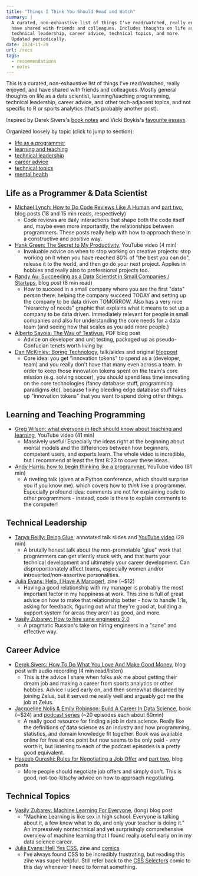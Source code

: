 ```yaml
---
title: "Things I Think You Should Read and Watch"
summary: |
  A curated, non-exhaustive list of things I've read/watched, really enjoyed, and
  have shared with friends and colleagues. Includes thoughts on life as a  programmer,
  technical leadership, career advice, technical topics, and more. 
  Updated periodically.
date: 2024-11-29
url: /recs
tags:
  - recommendations
  - notes
---
```


This is a curated, non-exhaustive list of things I've read/watched, really enjoyed, and have 
shared with friends and colleagues. Mostly general thoughts on life as a data 
scientist, learning/teaching programming, technical leadership, career advice, and other 
tech-adjacent topics, and not specific to R or sports analytics (that's probably
another post).

Inspired by Derek Sivers's [book notes](https://sive.rs/book) and Vicki Boykis's 
[favourite essays](https://vickiboykis.com/favorite_essays/).

Organized loosely by topic (click to jump to section):

- [life as a programmer](#life-as-a-programmer--data-scientist)
- [learning and teaching](#learning-and-teaching-programming)
- [technical leadership](#technical-leadership)
- [career advice](#career-advice)
- [technical topics](#technical-topics)
- [mental health](#mental-health)

## Life as a Programmer & Data Scientist
- [Michael Lynch: How to Do Code Reviews Like A Human](https://mtlynch.io/human-code-reviews-1/) 
and [part two](https://mtlynch.io/human-code-reviews-2/), 
blog posts (18 and 15 min reads, respectively)
	- Code reviews are daily interactions that shape both the code itself and, maybe even more
	importantly, the relationships between programmers. These posts really help with how
	to approach these in a constructive and positive way. 
- [Hank Green: The Secret to My Productivity](https://www.youtube.com/watch?v=1LAhHDEtTD0), 
YouTube video (4 min)
	- Invaluable advice on when to stop working on creative projects: stop working on it when
	you have reached 80% of "the best you can do", release it to the world, and then go do
	your next project.  Applies in hobbies and really also to professional projects too.
- [Randy Au: Succeeding as a Data Scientist in Small Companies / Startups](https://www.counting-stuff.com/succeeding-as-a-data-scientist-in-small-companies-startups-92f59e22bd8c-65949948516031001b351309/), 
blog post (8 min read)
	- How to succeed in a small company where you are the first "data" person there: helping
	the company succeed TODAY and setting up the company to be data driven TOMORROW.
	Also has a very nice "hierarchy of needs" graphic that explains what it means to set up a 
	company to be data driven. Immediately relevant for people in small companies and also
	for understanding the core needs for a data team (and seeing how that scales as you add
	more people.)
- [Alberto Savoia: The Way of Testivus](https://www.albertosavoia.com/uploads/1/4/0/9/14099067/thewayoftestivus.pdf),
PDF blog post
  - Advice on developer and unit testing, packaged up as pseudo-Confucian tenets worth
  living by. 
- [Dan McKinley: Boring Technology](https://boringtechnology.club/), talk/slides
and original [blogpost](https://mcfunley.com/choose-boring-technology)
  - Core idea: you get "innovation tokens" to spend as a (developer, team) and you 
  really don't have that many even across a team. In order to keep those innovation
  tokens spent on the team's core mission (e.g. solving soccer), you should spend 
  less time innovating on the core technologies (fancy database stuff, programming 
  paradigms etc), because fixing bleeding edge database stuff takes up "innovation
  tokens" that you want to spend doing other things.
	
## Learning and Teaching Programming
- [Greg Wilson: what everyone in tech should know about teaching and learning](https://www.youtube.com/watch?v=ewXvFQByRqY), YouTube video (41 min)
	- Massively useful! Especially the ideas right at the beginning about mental models and 
	the differences between how beginners, competent users, and experts learn.  The whole
    video is incredible, but I recommend at least the first 8:23 to cover these ideas. 
- [Andy Harris: how to begin thinking like a programmer](https://www.youtube.com/watch?v=YWwBhjQN-Qw), 
YouTube video (61 min)
	- A riveting talk (given at a Python conference, which should surprise you if you know me).
	which covers how to _think_ like a programmer. Especially profound idea: comments are not
    for explaining code to other programmers - instead, code is there to explain comments to 
    the computer! 

## Technical Leadership
- [Tanya Reilly: Being Glue](https://www.noidea.dog/glue), annotated talk slides and [YouTube video](https://www.youtube.com/watch?v=KClAPipnKqw) (28 min)
	- A brutally honest talk about the non-promotable "glue" work that programmers can 
	get silently stuck with, and that hurts your technical development and ultimately your 
	career development.  Can disproportionately affect teams, especially women and/or
	introverted/non-assertive personalities. 
- [Julia Evans: Help, I Have A Manager!](https://jvns.ca/blog/2018/09/22/new-zine--help--i-have-a-manager/), 
zine (~$12)
    - Having a good relationship with my manager is probably the most important factor in 
    my happiness at work. This zine is full of great advice on how to make that relationship
    better - how to handle 1:1s, asking for feedback, figuring out what they're good at,
    building a support system for areas they aren't as good, and more.
- [Vasily Zubarev: How to hire sane engineers 2.0](https://vas3k.com/notes/hiring/index.html)
	- A pragmatic Russian's take on hiring engineers in a "sane" and effective way. 

## Career Advice
- [Derek Sivers: How To Do What You Love And Make Good Money](https://sive.rs/balance), 
blog post with audio recording (4 min read/listen)
	- This is the advice I share when folks ask me about getting their dream job and making a 
	career from sports analytics or other hobbies. Advice I used early on, and then somewhat
    discarded by joining Zelus, but  it served me really well and arguably _got_ me the job at 
    Zelus. 
- [Jacqueline Nolis & Emily Robinson: Build A Career In Data Science](https://www.manning.com/books/build-a-career-in-data-science), book (~$24) and [podcast series](https://podcast.bestbook.cool/) (~20 episodes each about 60min)
	- A really good resource for finding a job in data science. Really like the definitions _of_ data
	science as an industry and how programming, statistics, and domain knowledge fit together.
	Book was available online for free at one point but now seems to be only paid - very worth it,
	but listening to each of the podcast episodes is a pretty good equivalent.
- [Haseeb Qureshi: Rules for Negotiating a Job Offer](https://haseebq.com/my-ten-rules-for-negotiating-a-job-offer/)
and [part two](https://haseebq.com/how-not-to-bomb-your-offer-negotiation/), blog posts
  - More people should negotiate job offers and simply don't. This is good, not-too-kitschy 
  advice on how to approach negotiating.

## Technical Topics
- [Vasily Zubarev: Machine Learning For Everyone](https://vas3k.com/blog/machine_learning/index.html), 
(long) blog post
	- "Machine Learning is like sex in high school. Everyone is talking about it, a few know what
	to do, and only your teacher is doing it." An impressively nontechnical and yet surprisingly
	comprehensive overview of machine learning that I found really useful early on in my data 
	science career. 
- [Julia Evans: Hell Yes CSS](https://jvns.ca/blog/2020/11/22/new-zine--hell-yes--css-/), zine and [comics](https://jvns.ca/blog/2020/07/25/some-comics-about-css/)
	- I've always found CSS to be incredibly frustrating, but reading this zine was super helpful. 
	Still refer back to the [CSS Selectors](https://wizardzines.com/comics/selectors/) comic to 
	this day whenever I need to format something.
